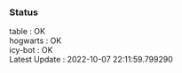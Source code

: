 ### Status


table : OK  
hogwarts : OK  
icy-bot : OK  
Latest Update : 2022-10-07 22:11:59.799290
